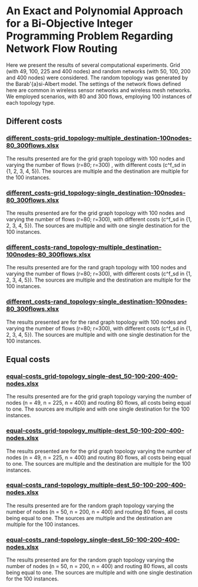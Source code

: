 # An Exact and Polynomial Approach for a Bi-Objective Integer Programming Problem Regarding Network Flow Routing

Here we present the results of several computational experiments. Grid (with 49, 100, 225 and 400 nodes) and random networks (with 50, 100, 200 and 400 nodes) were considered. The random topology was generated by the Barab\'{a}si-Albert model. The settings of the network flows defined here are common in wireless sensor networks and wireless mesh networks. We employed scenarios, with 80 and 300 flows, employing 100 instances of each topology type. 


## Different costs

### [different_costs-grid_topology-multiple_destination-100nodes-80_300flows.xlsx](different_costs-grid-multiple_destination-100nodes-80_300flows.xlsx)
The results presented are for the grid graph topology with 100 nodes and varying the number of flows (r=80; r=300) , with different costs (c^f_sd in {1, 2, 3, 4, 5}). The sources are multiple and the destination are multiple for the 100 instances.

### [different_costs-grid_topology-single_destination-100nodes-80_300flows.xlsx](different_costs-grid-single_destination-100nodes-80_300flows.xlsx)
The results presented are for the grid graph topology with 100 nodes and varying the number of flows (r=80; r=300), with different costs (c^f_sd in {1, 2, 3, 4, 5}). The sources are multiple and with one single destination for the 100 instances.

### [different_costs-rand_topology-multiple_destination-100nodes-80_300flows.xlsx](different_costs-rand-multiple_destination-100nodes-80_300flows.xlsx) 
The results presented are for the rand graph topology with 100 nodes and varying the number of flows (r=80; r=300), with different costs (c^f_sd in {1, 2, 3, 4, 5}). The sources are multiple and the destination are multiple for the 100 instances.

### [different_costs-rand_topology-single_destination-100nodes-80_300flows.xlsx](different_costs-rand-single_destination-100nodes-80_300flows.xlsx)
The results presented are for the rand graph topology with 100 nodes and varying the number of flows (r=80; r=300), with different costs (c^f_sd in {1, 2, 3, 4, 5}). The sources are multiple and with one single destination for the 100 instances.


## Equal costs

### [equal-costs_grid-topology_single-dest_50-100-200-400-nodes.xlsx](equal-costs_grid-topology_equal-dest_50-100-200-400-nodes.xlsx) 
The results presented are for the grid graph topology  varying the number of nodes (n = 49, n = 225, n = 400) and routing 80 flows, all costs being equal to one. The sources are multiple and with one single destination for the 100 instances.

### [equal-costs_grid-topology_multiple-dest_50-100-200-400-nodes.xlsx](equal-costs_grid-topology_multiple-dest_50-100-200-400-nodes.xlsx)
The results presented are for the grid graph topology varying the number of nodes (n = 49, n = 225, n = 400) and routing 80 flows, all costs being equal to one. The sources are multiple and the destination are multiple for the 100 instances.

### [equal-costs_rand-topology_multiple-dest_50-100-200-400-nodes.xlsx](equal-costs_rand-topology_multiple-dest_50-100-200-400-nodes.xlsx)
The results presented are for the random  graph topology varying the number of nodes (n = 50, n = 200, n = 400) and routing 80 flows, all costs being equal to one. The sources are multiple and the destination are multiple for the 100 instances.

### [equal-costs_rand-topology_single-dest_50-100-200-400-nodes.xlsx](equal-costs_rand-topology_single-dest_50-100-200-400-nodes.xlsx)
The results presented are for the random graph topology  varying the number of nodes (n = 50, n = 200, n = 400) and routing 80 flows, all costs being equal to one. The sources are multiple and with one single destination for the 100 instances.


